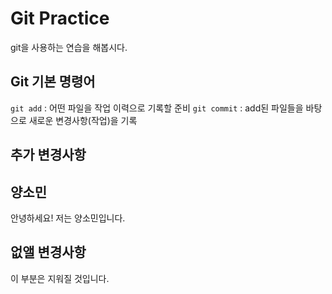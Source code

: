 # Git Practice

git을 사용하는 연습을 해봅시다.

## Git 기본 명령어

`git add` : 어떤 파일을 작업 이력으로 기록할 준비
`git commit` : add된 파일들을 바탕으로 새로운 변경사항(작업)을 기록

## 추가 변경사항

## 양소민
안녕하세요! 저는 양소민입니다.

## 없앨 변경사항
이 부분은 지워질 것입니다.